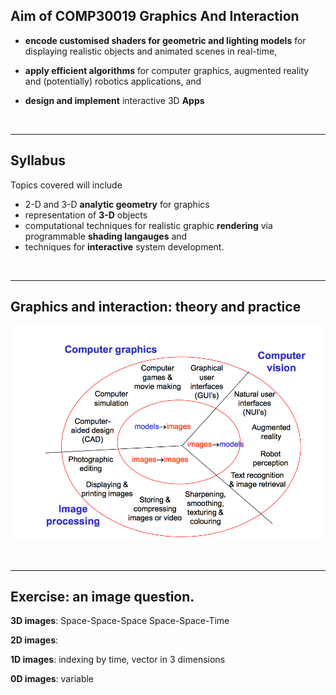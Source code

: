 ## Aim of COMP30019 Graphics And Interaction

* **encode customised shaders for geometric and lighting models** for displaying realistic objects and animated scenes in real-time,

* **apply efficient algorithms** for computer graphics, augmented reality and (potentially) robotics applications, and

* **design and implement** interactive 3D **Apps**

<br />

---

## Syllabus
Topics covered will include

* 2-D and 3-D **analytic geometry** for graphics
* representation of **3-D** objects
* computational techniques for realistic graphic **rendering** via programmable **shading langauges** and
* techniques for **interactive** system development.

<br />

---

## Graphics and interaction: theory and practice

![](resources/8CFFF1B7BA7ABBC14DC0152230EA8F8C.png)

<br />

---

## Exercise: an image question.

**3D images**:
Space-Space-Space
Space-Space-Time

**2D images**:


**1D images**:
indexing by time, vector in 3 dimensions

**0D images**:
variable
